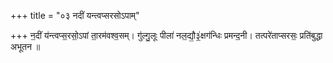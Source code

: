 +++
title = "०३ नदीं यन्त्वप्सरसोऽपाम्"

+++
न॒दीं य॑न्त्वप्स॒रसो॒ऽपां ता॒रम॑वश्व॒सम्। गु॑ल्गु॒लूः पीला॑ नल॒द्यौ॒३॒॑क्षग॑न्धिः प्रमन्द॒नी। तत्परे॑ताप्सरसः॒ प्रति॑बुद्धा अभूतन ॥